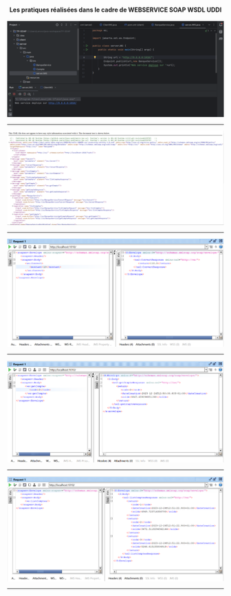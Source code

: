 <h4 style="text-align : center">Les pratiques réalisées dans le cadre de WEBSERVICE SOAP WSDL UDDI</h4>

<img src="captures/dp.png">
<hr/>
<img src="captures/wsdl.png">
<hr/>
<img src="captures/rq1.png">
<hr/>
<img src="captures/rq2.png">
<hr/>
<img src="captures/rq3.png">
<hr/>
